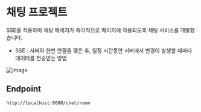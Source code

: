 # 채팅 프로젝트
SSE를 적용하여 채팅 메세지가 즉각적으로 페이지에 적용되도록 채팅 서비스를 개발했습니다.
* SSE : 서버와 한번 연결을 맺은 후, 일정 시간동안 서버에서 변경이 발생할 때마다 데이터를 전송받는 방법

![image](https://user-images.githubusercontent.com/84280815/208385679-03cd2efb-3aac-4d34-8c9f-83d3d9be415f.png)

## Endpoint
`http://localhost:8080/chat/room`
